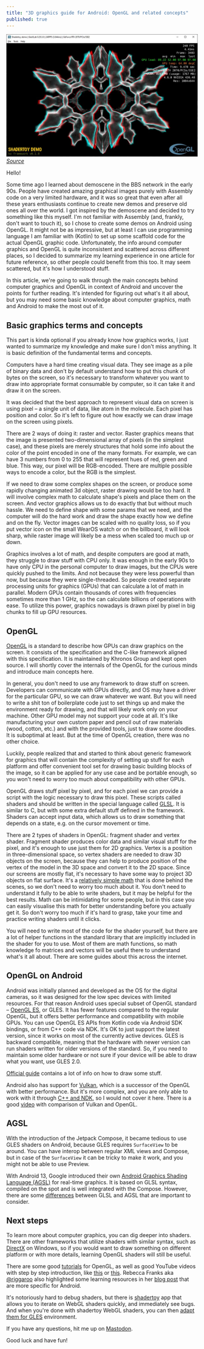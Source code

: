 ```yaml
---
title: "3D graphics guide for Android: OpenGL and related concepts"
published: true
---
```


![OpenGL](/assets/opengl.webp)
*[Source](https://www.geeks3d.com/hacklab/20191021/shadertoy-demopack-v201910-21/)*

Hello!

Some time ago I learned about demoscene in the BBS network in the early 90s. People have created amazing graphical images purely with Assembly code on a very limited hardware, and it was so great that even after all these years enthusiasts continue to create new demos and preserve old ones all over the world. I got inspired by the demoscene and decided to try something like this myself. I'm not familiar with Assembly (and, frankly, don't want to touch it), so I chose to create some demos on Android using OpenGL. It might not be as impressive, but at least I can use programming language I am familiar with (Kotlin) to set up some scaffold code for the actual OpenGL graphic code. Unfortunately, the info around computer graphics and OpenGL is quite inconsistent and scattered across different places, so I decided to summarize my learning experience in one article for future reference, so other people could benefit from this too. It may seem scattered, but it's how I understood stuff.

In this article, we're going to walk through the main concepts behind computer graphics and OpenGL in context of Android and uncover the points for further reading. It's intended for figuring out what's it all about, but you may need some basic knowledge about computer graphics, math and Android to make the most out of it.

## Basic graphics terms and concepts

This part is kinda optional if you already know how graphics works, I just wanted to summarize my knowledge and make sure I don't miss anything. It is basic definition of the fundamental terms and concepts.

Computers have a hard time creating visual data. They see image as a pile of binary data and don't by default understand how to put this chunk of bytes on the screen, so it's necessary to transform whatever you want to draw into appropriate format consumable by computer, so it can take it and draw it on the screen.

It was decided that the best approach to represent visual data on screen is using pixel – a single unit of data, like atom in the molecule. Each pixel has position and color. So it's left to figure out how exactly we can draw image on the screen using pixels.

There are 2 ways of doing it: raster and vector. Raster graphics means that the image is presented two-dimensional array of pixels (in the simplest case), and these pixels are merely structures that hold some info about the color of the point encoded in one of the many formats. For example, we can have 3 numbers from 0 to 255 that will represent hues of red, green and blue. This way, our pixel will be RGB-encoded. There are multiple possible ways to encode a color, but the RGB is the simplest.

If we need to draw some complex shapes on the screen, or produce some rapidly changing animated 3d object, raster drawing would be too hard. It will involve complex math to calculate shape's pixels and place them on the screen. And vector graphics allows us to do exactly that but without much hassle. We need to define shape with some params that we need, and the computer will do the hard work and draw the shape exactly how we define and on the fly. Vector images can be scaled with no quality loss, so if you put vector icon on the small WearOS watch or on the billboard, it will look sharp, while raster image will likely be a mess when scaled too much up or down.

Graphics involves a lot of math, and despite computers are good at math, they struggle to draw stuff with CPU only. It was enough in the early 90s to have only CPU in the personal computer to draw images, but the CPUs were quickly pushed to the limits. And not because they were less powerful than now, but because they were single-threaded. So people created separate processing units for graphics (GPUs) that can calculate a lot of math in parallel. Modern GPUs contain thousands of cores with frequencies sometimes more than 1 GHz, so the can calculate billions of operations with ease. To utilize this power, graphics nowadays is drawn pixel by pixel in big chunks to fill up GPU resources.

## OpenGL

[OpenGL](https://www.opengl.org/) is a standard to describe how GPUs can draw graphics on the screen. It consists of the specification and the C-like framework aligned with this specification. It is maintained by Khronos Group and kept open source. I will shortly cover the internals of the OpenGL for the curious minds and introduce main concepts here.

In general, you don't need to use any framework to draw stuff on screen. Developers can communicate with GPUs directly, and OS may have a driver for the particular GPU, so we can draw whatever we want. But you will need to write a shit ton of boilerplate code just to set things up and make the environment ready for drawing, and that will likely work only on your machine. Other GPU model may not support your code at all. It's like manufacturing your own custom paper and pencil out of raw materials (wood, cotton, etc.) and with the provided tools, just to draw some doodles. It is suboptimal at least. But at the time of OpenGL creation, there was no other choice.

Luckily, people realized that and started to think about generic framework for graphics that will contain the complexity of setting up stuff for each platform and offer convenient tool set for drawing basic building blocks of the image, so it can be applied for any use case and be portable enough, so you won't need to worry too much about compatibility with other GPUs.

OpenGL draws stuff pixel by pixel, and for each pixel we can provide a script with the logic necessary to draw this pixel. These scripts called shaders and should be written in the special language called [GLSL](https://en.wikipedia.org/wiki/OpenGL_Shading_Language). It is similar to C, but with some extra default stuff defined in the framework. Shaders can accept input data, which allows us to draw something that depends on a state, e.g. on the cursor movement or time.

There are 2 types of shaders in OpenGL: fragment shader and vertex shader. Fragment shader produces color data and similar visual stuff for the pixel, and it's enough to use just them for 2D graphics. Vertex is a position in three-dimensional space, so vertex shaders are needed to draw 3D objects on the screen, because they can help to produce position of the vertex of the model in the 3D space and convert it to the 2D space. Since our screens are mostly flat, it's necessary to have some way to project 3D objects on flat surface. It's a [relatively simple math](https://learnopengl.com/Getting-started/Transformations) that is done behind the scenes, so we don't need to worry too much about it. You don't need to understand it fully to be able to write shaders, but it may be helpful for the best results. Math can be intimidating for some people, but in this case you can easily visualise this math for better understanding before you actually get it. So don't worry too much if it's hard to grasp, take your time and practice writing shaders until it clicks.

You will need to write most of the code for the shader yourself, but there are a lot of helper functions in the standard library that are implicitly included in the shader for you to use. Most of them are math functions, so math knowledge fo matrices and vectors will be useful there to understand what's it all about. There are some guides about this across the internet.

## OpenGL on Android

Android was initially planned and developed as the OS for the digital cameras, so it was designed for the low spec devices with limited resources. For that reason Android uses special subset of OpenGL standard – [OpenGL ES](https://developer.android.com/develop/ui/views/graphics/opengl/about-opengl), or GLES. It has fewer features compared to the regular OpenGL, but it offers better performance and compatibility with mobile GPUs. You can use OpenGL ES APIs from Kotlin code via Android SDK bindings, or from C++ code via NDK. It's OK to just support the latest version, since it works on most of the currently active devices. GLES is backward compatible, meaning that the hardware with newer version can run shaders written for older versions of the standard. So, if you need to maintain some older hardware or not sure if your device will be able to draw what you want, use GLES 2.0.

[Official guide](https://developer.android.com/develop/ui/views/graphics/opengl) contains a lot of info on how to draw some stuff.

Android also has support for [Vulkan](https://vulkan.org/), which is a successor of the OpenGL with better performance. But it's more complex, and you are only able to work with it through [C++ and NDK](https://developer.android.com/ndk/guides/graphics/getting-started), so I would not cover it here. There is a good [video](https://youtu.be/C7OjI7CpjLw) with comparison of Vulkan and OpenGL.

## AGSL

With the introduction of the Jetpack Compose, it became tedious to use GLES shaders on Android, because GLES requires `SurfaceView` to be around. You can have interop between regular XML views and Compose, but in case of the `SurfaceView` it can be tricky to make it work, and you might not be able to use Preview.

With Android 13, Google introduced their own [Android Graphics Shading Language (AGSL)](https://developer.android.com/develop/ui/views/graphics/agsl) for real-time graphics. It is based on GLSL syntax, compiled on the spot and is well integrated with the Compose. However, there are some [differences](https://developer.android.com/develop/ui/views/graphics/agsl/agsl-vs-glsl) between GLSL and AGSL that are important to consider.

## Next steps

To learn more about computer graphics, you can dig deeper into shaders. There are other frameworks that utilize shaders with similar syntax, such as [DirectX](https://devblogs.microsoft.com/directx/landing-page/) on Windows, so if you would want to draw something on different platform or with more details, learning OpenGL shaders will still be useful.

There are some good [tutorials](https://learnopengl.com) for OpenGL, as well as good YouTube videos with step by step introduction, like [this](https://www.youtube.com/watch?v=f4s1h2YETNY&pp=ygUEZ2xzbA%3D%3D) or [this](https://www.youtube.com/watch?v=uwzEqeMd7uQ&list=PLFky-gauhF452rW98W4cyZ8_2fXBjfGOT&index=1). Rebecca Franks aka [@riggaroo](https://androiddev.social/@riggaroo) also highlighted some learning resources in her [blog post](https://riggaroo.dev/resources-for-learning-opengl-an-android-developers-guide/) that are more specific for Android.

It's notoriously hard to debug shaders, but there is [shadertoy](https://www.shadertoy.com/) app that allows you to iterate on WebGL shaders quickly, and immediately see bugs. And when you're done with shadertoy WebGL shaders, you can then [adapt them for GLES](https://stackoverflow.com/a/19646667/4606884) environment.

If you have any questions, hit me up on [Mastodon](https://mastodon.social/@fobo66).

Good luck and have fun!

